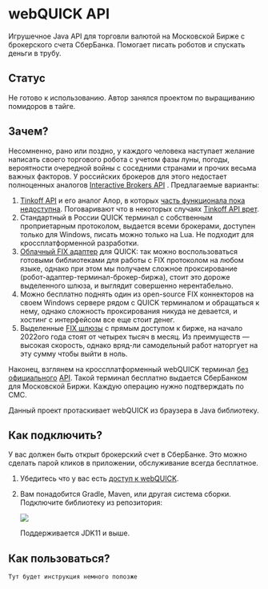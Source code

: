 # webQUICK API

Игрушечное Java API для торговли валютой на Московской Бирже с брокерского счета СберБанка. Помогает писать роботов и
спускать деньги в трубу.

## Статус

Не готово к использованию. Автор занялся проектом по выращиванию помидоров в тайге.

## Зачем?

Несомненно, рано или поздно, у каждого человека наступает желание написать своего торгового робота с учетом фазы луны,
погоды, вероятности очередной войны с соседними странами и прочих весьма важных факторов. У российских брокеров для
этого недостает полноценных аналогов [Interactive Brokers API](https://www.interactivebrokers.com/en/trading/ib-api.php)
. Предлагаемые варианты:

1. [Tinkoff API](https://www.tinkoff.ru/invest/open-api) и его аналог Алор, в
   которых [часть функционала пока недоступна](https://habr.com/ru/post/592093/#comment_23810459). Поговаривают что в
   некоторых случаях [Tinkoff API врет](https://habr.com/ru/post/649407/comments/#comment_24035229).
2. Стандартный в России QUICK терминал с собственным проприетарным протоколом, выдается всеми брокерами, доступен только
   для Windows, писать можно только на Lua. Не подходит для кроссплатформенной разработки.
3. [Облачный FIX адаптер](https://arqatech.com/ru/products/quik/modules/integration-solutions/fix-software-interfaces/)
   для QUICK: так можно воспользоваться готовыми библиотеками для работы с FIX протоколом на любом языке, однако при
   этом мы получаем сложное проксирование (робот-адаптер-терминал-брокер-биржа), стоит это дороже выделенного шлюза, и
   выглядит совершенно нерентабельно.
4. Можно бесплатно поднять один из open-source FIX коннекторов на своем Windows сервере рядом с QUICK терминалом и
   обращаться к нему, однако сложность проксирования никуда не девается, и хостинг с интерфейсом все еще стоит денег.
5. Выделенные [FIX шлюзы](https://www.moex.com/s442) с прямым доступом к бирже, на начало 2022ого года стоят от четырех
   тысяч в месяц. Из преимуществ — высокая скорость, однако вряд-ли самодельный работ наторгует на эту сумму чтобы выйти
   в ноль.

Наконец, взглянем на кроссплатформенный webQUICK
терминал [без официального](https://forum.quik.ru/forum16/topic3431) [API](https://forum.quik.ru/forum8/topic6047).
Такой терминал бесплатно выдается СберБанком для Московской Биржи. Каждую операцию нужно подтверждать по СМС.

Данный проект протаскивает webQUICK из браузера в Java библиотеку.

## Как подключить?

У вас должен быть открыт брокерский счет в СберБанке. Это можно сделать парой кликов в приложении, обслуживание всегда
бесплатное.

1. Убедитесь что у вас
   есть [доступ к webQUICK](https://www.sberbank.ru/ru/person/investments/broker_service/quik?tab=install).
2. Вам понадобится Gradle, Maven, или другая система сборки. Подключите библиотеку из репозитория:

   [![](https://jitpack.io/v/demidko/webquick.svg)](https://jitpack.io/#demidko/webquick)

   Поддерживается JDK11 и выше.

## Как пользоваться?

```kotlin
Тут будет инструкция немного попозже
```






